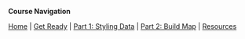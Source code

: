 **Course Navigation**

[Home](/)  |  [Get Ready](/get-ready)  |  [Part 1: Styling Data](/part1-styling-data)  |  [Part 2: Build Map](/part2-build-map)  |  [Resources](/resources)  

